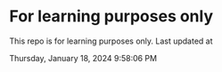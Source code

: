 # For learning purposes only
This repo is for learning purposes only.
Last updated at

Thursday, January 18, 2024 9:58:06 PM

